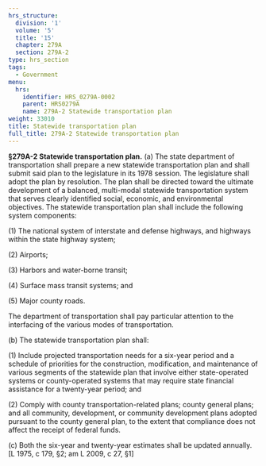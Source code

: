 ```yaml
---
hrs_structure:
  division: '1'
  volume: '5'
  title: '15'
  chapter: 279A
  section: 279A-2
type: hrs_section
tags:
  - Government
menu:
  hrs:
    identifier: HRS_0279A-0002
    parent: HRS0279A
    name: 279A-2 Statewide transportation plan
weight: 33010
title: Statewide transportation plan
full_title: 279A-2 Statewide transportation plan
---
```

**§279A-2 Statewide transportation plan.** (a) The state department of transportation shall prepare a new statewide transportation plan and shall submit said plan to the legislature in its 1978 session. The legislature shall adopt the plan by resolution. The plan shall be directed toward the ultimate development of a balanced, multi-modal statewide transportation system that serves clearly identified social, economic, and environmental objectives. The statewide transportation plan shall include the following system components:

(1) The national system of interstate and defense highways, and highways within the state highway system;

(2) Airports;

(3) Harbors and water-borne transit;

(4) Surface mass transit systems; and

(5) Major county roads.

The department of transportation shall pay particular attention to the interfacing of the various modes of transportation.

(b) The statewide transportation plan shall:

(1) Include projected transportation needs for a six-year period and a schedule of priorities for the construction, modification, and maintenance of various segments of the statewide plan that involve either state-operated systems or county-operated systems that may require state financial assistance for a twenty-year period; and

(2) Comply with county transportation-related plans; county general plans; and all community, development, or community development plans adopted pursuant to the county general plan, to the extent that compliance does not affect the receipt of federal funds.

(c) Both the six-year and twenty-year estimates shall be updated annually. [L 1975, c 179, §2; am L 2009, c 27, §1]
